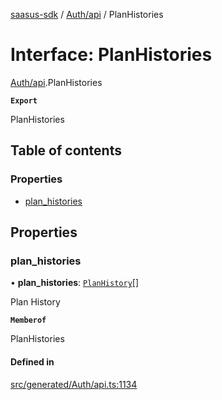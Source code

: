 [saasus-sdk](../README.md) / [Auth/api](../modules/Auth_api.md) / PlanHistories

# Interface: PlanHistories

[Auth/api](../modules/Auth_api.md).PlanHistories

**`Export`**

PlanHistories

## Table of contents

### Properties

- [plan\_histories](Auth_api.PlanHistories.md#plan_histories)

## Properties

### plan\_histories

• **plan\_histories**: [`PlanHistory`](Auth_api.PlanHistory.md)[]

Plan History

**`Memberof`**

PlanHistories

#### Defined in

[src/generated/Auth/api.ts:1134](https://github.com/saasus-platform/saasus-sdk-javascript/blob/c67ac22/src/generated/Auth/api.ts#L1134)
